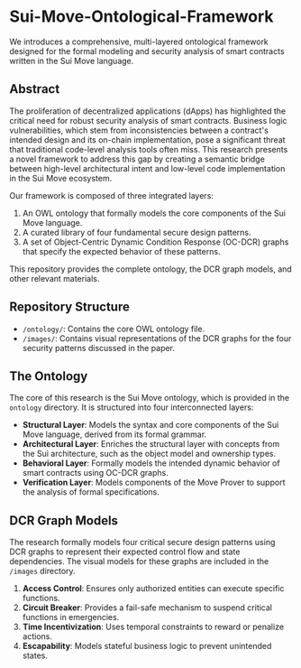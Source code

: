 # Sui-Move-Ontological-Framework

We introduces a comprehensive, multi-layered ontological framework designed for the formal modeling and security analysis of smart contracts written in the Sui Move language.

## Abstract

The proliferation of decentralized applications (dApps) has highlighted the critical need for robust security analysis of smart contracts. Business logic vulnerabilities, which stem from inconsistencies between a contract's intended design and its on-chain implementation, pose a significant threat that traditional code-level analysis tools often miss. This research presents a novel framework to address this gap by creating a semantic bridge between high-level architectural intent and low-level code implementation in the Sui Move ecosystem.

Our framework is composed of three integrated layers:

1. An OWL ontology that formally models the core components of the Sui Move language.
2. A curated library of four fundamental secure design patterns.
3. A set of Object-Centric Dynamic Condition Response (OC-DCR) graphs that specify the expected behavior of these patterns.

This repository provides the complete ontology, the DCR graph models, and other relevant materials.

## Repository Structure

- `/ontology/`: Contains the core OWL ontology file.
- `/images/`: Contains visual representations of the DCR graphs for the four security patterns discussed in the paper.

## The Ontology

The core of this research is the Sui Move ontology, which is provided in the `ontology` directory. It is structured into four interconnected layers:

- **Structural Layer**: Models the syntax and core components of the Sui Move language, derived from its formal grammar.
- **Architectural Layer**: Enriches the structural layer with concepts from the Sui architecture, such as the object model and ownership types.
- **Behavioral Layer**: Formally models the intended dynamic behavior of smart contracts using OC-DCR graphs.
- **Verification Layer**: Models components of the Move Prover to support the analysis of formal specifications.

## DCR Graph Models

The research formally models four critical secure design patterns using DCR graphs to represent their expected control flow and state dependencies. The visual models for these graphs are included in the `/images` directory.

1. **Access Control**: Ensures only authorized entities can execute specific functions.
2. **Circuit Breaker**: Provides a fail-safe mechanism to suspend critical functions in emergencies.
3. **Time Incentivization**: Uses temporal constraints to reward or penalize actions.
4. **Escapability**: Models stateful business logic to prevent unintended states.


